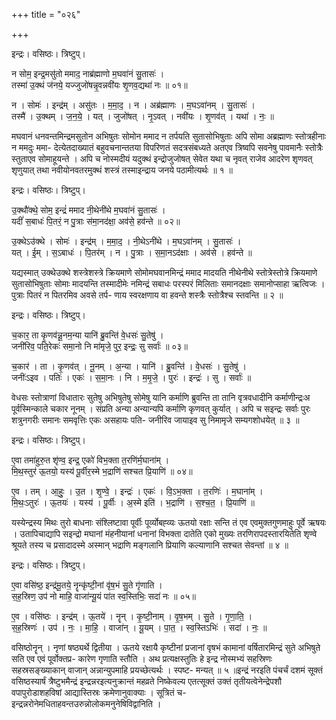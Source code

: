 +++
title = "०२६"

+++


इन्द्रः। वसिष्ठः। त्रिष्टुप्।

न सोम॒ इन्द्र॒मसु॑तो ममाद॒ नाब्र॑ह्माणो म॒घवा॑नं सु॒तासः॑ ।  
तस्मा॑ उ॒क्थं ज॑नये॒ यज्जुजो॑षन्नृ॒वन्नवी॑यः शृ॒णव॒द्यथा॑ नः ॥ ०१॥

न । सोमः॑ । इन्द्र॑म् । असु॑तः । म॒मा॒द॒ । न । अब्र॑ह्माणः । म॒घऽवा॑नम् । सु॒तासः॑ ।  
तस्मै॑ । उ॒क्थम् । ज॒न॒ये॒ । यत् । जुजो॑षत् । नृ॒ऽवत् । नवी॑यः । शृ॒णव॑त् । यथा॑ । नः॒ ॥

मघवानं धनवन्तमिन्द्रमसुतोन अभिषुतः सोमोन ममाद न तर्पयति सुतासोभिषुताः अपि सोमा अब्रह्माणः स्तोत्रहीनाः न ममदुः ममा- देत्येतदाख्यातं बहुवचनान्ततया विपरिणतं सदत्रसंबध्यते अतएव त्रिष्वपि सवनेषु पावमानैः स्तोत्रैः स्तुताएव सोमाहूयन्ते । अपि च नोस्मदीयं यदुक्थं इन्द्रोजुजोषत् सेवेत यथा च नृवत् राजेव आदरेण शृणवत् शृणुयात् तथा नवीयोनवतरमुक्थं शस्त्रं तस्माइन्द्राय जनये पठामीत्यर्थः ॥ १ ॥

इन्द्रः। वसिष्ठः। त्रिष्टुप्।

उ॒क्थौ॑क्थे॒ सोम॒ इन्द्रं॑ ममाद नी॒थेनी॑थे म॒घवा॑नं सु॒तासः॑ ।  
यदीं॑ स॒बाधः॑ पि॒तरं॒ न पु॒त्राः स॑मा॒नद॑क्षा॒ अव॑से॒ हव॑न्ते ॥ ०२॥

उ॒क्थेऽउ॑क्थे । सोमः॑ । इन्द्र॑म् । म॒मा॒द॒ । नी॒थेऽनी॑थे । म॒घऽवा॑नम् । सु॒तासः॑ ।  
यत् । ई॒म् । स॒ऽबाधः॑ । पि॒तर॑म् । न । पु॒त्राः । स॒मा॒नऽद॑क्षाः । अव॑से । हव॑न्ते ॥

यद्यस्मात् उक्थेउक्थे शस्त्रेशस्त्रे क्रियमाणे सोमोमघवानमिन्द्रं ममाद मादयति नीथेनीथे स्तोत्रेस्तोत्रे क्रियमाणे सुतासोभिषुताः सोमाः मादयन्ति तस्मादीमेः नमिन्द्रं सबाधः परस्परं मिलिताः समानदक्षाः समानोप्साहा ऋत्विजः । पुत्राः पितरं न पितरमिव अवसे तर्प- णाय स्वरक्षणाय वा हवन्ते शस्त्रैः स्तोत्रैश्च स्तवन्ति ॥ २ ॥

इन्द्रः। वसिष्ठः। त्रिष्टुप्।

च॒कार॒ ता कृ॒णव॑न्नू॒नम॒न्या यानि॑ ब्रु॒वन्ति॑ वे॒धसः॑ सु॒तेषु॑ ।  
जनी॑रिव॒ पति॒रेकः॑ समा॒नो नि मा॑मृजे॒ पुर॒ इन्द्रः॒ सु सर्वाः॑ ॥ ०३॥

च॒कार॑ । ता । कृ॒णव॑त् । नू॒नम् । अ॒न्या । यानि॑ । ब्रु॒वन्ति॑ । वे॒धसः॑ । सु॒तेषु॑ ।  
जनीः॑ऽइव । पतिः॑ । एकः॑ । स॒मा॒नः । नि । म॒मृ॒जे॒ । पुरः॑ । इन्द्रः॑ । सु । सर्वाः॑ ॥

वेधसः स्तोत्राणां विधातारः सुतेषु अभिषुतेषु सोमेषु यानि कर्माणि ब्रुवन्ति ता तानि वृत्रवधादीनि कर्माणीन्द्रःअ पूर्वस्मिन्काले चकार नूनम् । संप्रति अन्या अन्यान्यपि कर्माणि कृणवत् कुर्यात् । अपि च सइन्द्रः सर्वाः पुरः शत्रुनगरीः समानः समवृत्तिः एकः असहायः पति- जनीरिव जायाइव सु निमामृजे सम्यगशोधयेत् ॥ ३ ॥

इन्द्रः। वसिष्ठः। त्रिष्टुप्।

ए॒वा तमा॑हुरु॒त शृ॑ण्व॒ इन्द्र॒ एको॑ विभ॒क्ता त॒रणि॑र्म॒घाना॑म् ।  
मि॒थ॒स्तुर॑ ऊ॒तयो॒ यस्य॑ पू॒र्वीर॒स्मे भ॒द्राणि॑ सश्चत प्रि॒याणि॑ ॥ ०४॥

ए॒व । तम् । आ॒हुः॒ । उ॒त । शृ॒ण्वे॒ । इन्द्रः॑ । एकः॑ । वि॒ऽभ॒क्ता । त॒रणिः॑ । म॒घाना॑म् ।  
मि॒थः॒ऽतुरः॑ । ऊ॒तयः॑ । यस्य॑ । पू॒र्वीः । अ॒स्मे इति॑ । भ॒द्राणि॑ । स॒श्च॒त॒ । प्रि॒याणि॑ ॥

यस्येन्द्रस्य मिथः तुरो बाधनाः संश्लिष्टावा पूर्वीः पूर्व्योबह्व्यः ऊतयो रक्षाः सन्ति तं एव एवमुक्तगुणमाहुः पूर्वे ऋषयः । उतापिचाद्यापि सइन्द्रो मघानां मंहनीयानां धनानां विभक्ता दातेति एको मुख्यः तरणिरापदस्तारयितेति शृण्वे श्रूयते तस्य च प्रसादादस्मे अस्मान् भद्राणि मङ्गलानि प्रियाणि कल्याणानि सश्चत सेवन्तां ॥ ४ ॥

इन्द्रः। वसिष्ठः। त्रिष्टुप्।

ए॒वा वसि॑ष्ठ॒ इन्द्र॑मू॒तये॒ नॄन्कृ॑ष्टी॒नां वृ॑ष॒भं सु॒ते गृ॑णाति ।  
स॒ह॒स्रिण॒ उप॑ नो माहि॒ वाजा॑न्यू॒यं पा॑त स्व॒स्तिभिः॒ सदा॑ नः ॥ ०५॥

ए॒व । वसि॑ष्ठः । इन्द्र॑म् । ऊ॒तये॑ । नॄन् । कृ॒ष्टी॒नाम् । वृ॒ष॒भम् । सु॒ते । गृ॒णा॒ति॒ ।  
स॒ह॒स्रिणः॑ । उप॑ । नः॒ । मा॒हि॒ । वाजा॑न् । यू॒यम् । पा॒त॒ । स्व॒स्तिऽभिः॑ । सदा॑ । नः॒ ॥

वसिष्ठोनॄन् । नृणां षष्ठ्यर्थे द्वितीया । ऊतये रक्षायै कृष्टीनां प्रजानां वृषभं कामानां वर्षितारमिन्द्रं सुते अभिषुते सति एव एवं पूर्वोक्तप्र- कारेण गृणाति स्तौति । अथ प्रत्यक्षस्तुतिः हे इन्द्र नोस्मभ्यं सहस्रिणः सहस्रसङ्ख्याकान् वाजान् अन्नान्युपमाहि प्रयच्छेत्यर्थः । स्पष्ट- मन्यत् ॥ ५ ॥इन्द्रं नरइति पंचर्चं दशमं सूक्तं वसिष्ठस्यार्षं त्रैष्टुभमैन्द्रं इन्द्रन्नरइत्यनुक्रान्तं महव्रते निष्केवल्य एतत्सूक्तं उक्तं तृतीयत्वेनेन्द्रेपशौ वपापुरोडाशहविषां आद्यास्तिस्रः क्रमेणानुवाक्याः । सूत्रितं च-इन्द्रन्नरोनेमधिताहवन्तउरुन्नोलोकमनुनेषिविद्वानिति ।